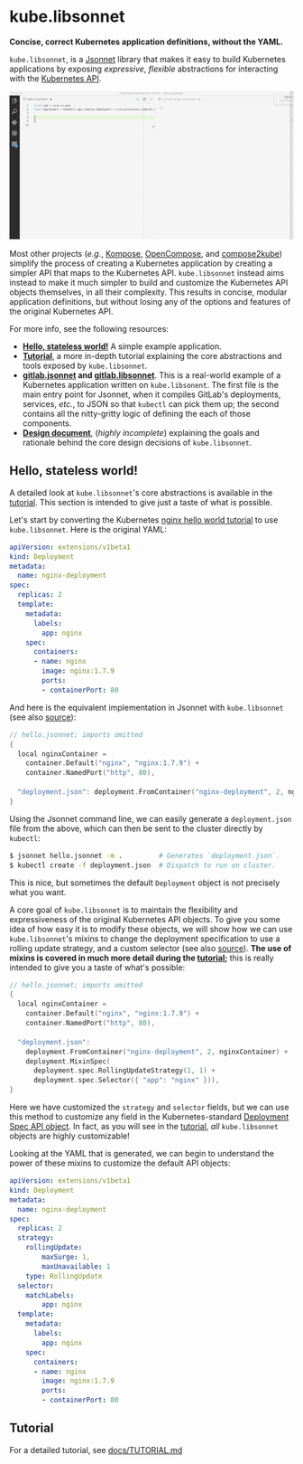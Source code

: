 # kube.libsonnet

**Concise, correct Kubernetes application definitions, without the YAML.**

`kube.libsonnet`, is a [Jsonnet][jsonnet] library that makes it easy
to build Kubernetes applications by exposing _expressive_,
_flexible_ abstractions for interacting with the [Kubernetes API][v1].

![Jsonnet syntax highlighting][jsonnet-demo]

Most other projects (_e.g._, [Kompose][Kompose],
[OpenCompose][OpenCompose], and [compose2kube][compose2kube]) simplify
the process of creating a Kubernetes application by creating a simpler
API that maps to the Kubernetes API. `kube.libsonnet` instead aims
instead to make it much simpler to build and customize the Kubernetes
API objects themselves, in all their complexity. This results in
concise, modular application definitions, but without losing any of the options
and features of the original Kubernetes API.

For more info, see the following resources:

* **[Hello, stateless world!][hello-world]** A simple example
  application.
* **[Tutorial][tutorial]**, a more in-depth tutorial explaining the
  core abstractions and tools exposed by `kube.libsonnet`.
* **[gitlab.jsonnet][gitlab-jsonnet] and
  [gitlab.libsonnet][gitlab-libsonnet]**. This is a real-world example
  of a Kubernetes application written on `kube.libsonent`. The first
  file is the main entry point for Jsonnet, when it compiles GitLab's
  deployments, services, _etc._, to JSON so that `kubectl` can pick
  them up; the second contains all the nitty-gritty logic of defining
  the each of those components.
* **[Design document][design]**, (_highly incomplete_) explaining the
  goals and rationale behind the core design decisions of
  `kube.libsonnet`.

## Hello, stateless world!

A detailed look at `kube.libsonnet`'s core abstractions is available
in the [tutorial][tutorial]. This section is intended to give just a
taste of what is possible.

Let's start by converting the Kubernetes [nginx hello world
tutorial][helloworld] to use `kube.libsonnet`. Here is the original
YAML:

```yaml
apiVersion: extensions/v1beta1
kind: Deployment
metadata:
  name: nginx-deployment
spec:
  replicas: 2
  template:
    metadata:
      labels:
        app: nginx
    spec:
      containers:
      - name: nginx
        image: nginx:1.7.9
        ports:
        - containerPort: 80
```

And here is the equivalent implementation in Jsonnet with
`kube.libsonnet` (see also [source][v1hellojsonnet]):

```c++
// hello.jsonnet; imports omitted
{
  local nginxContainer =
    container.Default("nginx", "nginx:1.7.9") +
    container.NamedPort("http", 80),

  "deployment.json": deployment.FromContainer("nginx-deployment", 2, nginxContainer),
}
```

Using the Jsonnet command line, we can easily generate a
`deployment.json` file from the above, which can then be sent to the
cluster directly by `kubectl`:

```bash
$ jsonnet hello.jsonnet -m .         # Generates `deployment.json`.
$ kubectl create -f deployment.json  # Dispatch to run on cluster.
```

This is nice, but sometimes the default `Deployment` object is not
precisely what you want.

A core goal of `kube.libsonnet` is to maintain the flexibility and
expressiveness of the original Kubernetes API objects. To give you
some idea of how easy it is to modify these objects, we will show how
we can use `kube.libsonnet`'s mixins to change the deployment
specification to use a rolling update strategy, and a custom selector
(see also [source][v2hellojsonnet]). **The use of mixins is covered in
much more detail during the [tutorial][tutorial];** this is really
intended to give you a taste of what's possible:

```c++
// hello.jsonnet; imports omitted
{
  local nginxContainer =
    container.Default("nginx", "nginx:1.7.9") +
    container.NamedPort("http", 80),

  "deployment.json":
    deployment.FromContainer("nginx-deployment", 2, nginxContainer) +
    deployment.MixinSpec(
      deployment.spec.RollingUpdateStrategy(1, 1) +
      deployment.spec.Selector({ "app": "nginx" })),
}
```

Here we have customized the `strategy` and `selector` fields, but we
can use this method to customize any field in the Kubernetes-standard
[Deployment Spec API object][deploymentspec]. In fact, as you will see
in the [tutorial][tutorial], _all_ `kube.libsonnet` objects are highly
customizable!

Looking at the YAML that is generated, we can begin to understand the
power of these mixins to customize the default API objects:

```yaml
apiVersion: extensions/v1beta1
kind: Deployment
metadata:
  name: nginx-deployment
spec:
  replicas: 2
  strategy:
    rollingUpdate:
        maxSurge: 1,
        maxUnavailable: 1
    type: RollingUpdate
  selector:
    matchLabels:
        app: nginx
  template:
    metadata:
      labels:
        app: nginx
    spec:
      containers:
      - name: nginx
        image: nginx:1.7.9
        ports:
        - containerPort: 80
```

## Tutorial

For a detailed tutorial, see [docs/TUTORIAL.md][tutorial]


[jsonnet]: http://jsonnet.org/ "Jsonnet"
[v1]: https://kubernetes.io/docs/api-reference/v1/definitions/ "V1 API objects"
[v1Container]: https://kubernetes.io/docs/api-reference/v1/definitions/#_v1_container "v1.Container"
[Kompose]: https://github.com/kubernetes-incubator/kompose "Kompose"
[OpenCompose]: https://github.com/redhat-developer/opencompose "OpenCompose"
[compose2kube]: https://github.com/kelseyhightower/compose2kube "compose2kube"

[helloworld]: https://kubernetes.io/docs/tutorials/stateless-application/run-stateless-application-deployment/ "Hello, Kubernetes!"
[v1hellojsonnet]: https://github.com/heptio/kube.libsonnet/blob/master/examples/hello-world/hello.v1.jsonnet "Hello, Jsonnet (v1)!"
[v2hellojsonnet]: https://github.com/heptio/kube.libsonnet/blob/master/examples/hello-world/hello.v2.jsonnet "Hello, Jsonnet (v2)!"
[deploymentspec]: https://kubernetes.io/docs/api-reference/extensions/v1beta1/definitions/#_v1beta1_deploymentspec "v1.DeploymentSpec"
[hello-world]: https://github.com/heptio/kube.libsonnet#hello-stateless-world "Hello, stateless world!"
[design]: https://github.com/heptio/kube.libsonnet/blob/master/docs/DESIGN.md "kube.libsonnet design document"
[tutorial]: https://github.com/heptio/kube.libsonnet/blob/master/docs/TUTORIAL.md "kube.libsonnet tutorial"
[gitlab-jsonnet]: https://github.com/heptio/kube.libsonnet/blob/master/examples/kubernetes-gitlab-demo/gitlab-jsonnet/gitlab.jsonnet "gitlab.jsonnet"
[gitlab-libsonnet]: https://github.com/heptio/kube.libsonnet/blob/master/examples/kubernetes-gitlab-demo/gitlab-jsonnet/gitlab.libsonnet "gitlab.libsonent"
[jsonnet-demo]: docs/images/kube-demo.gif
